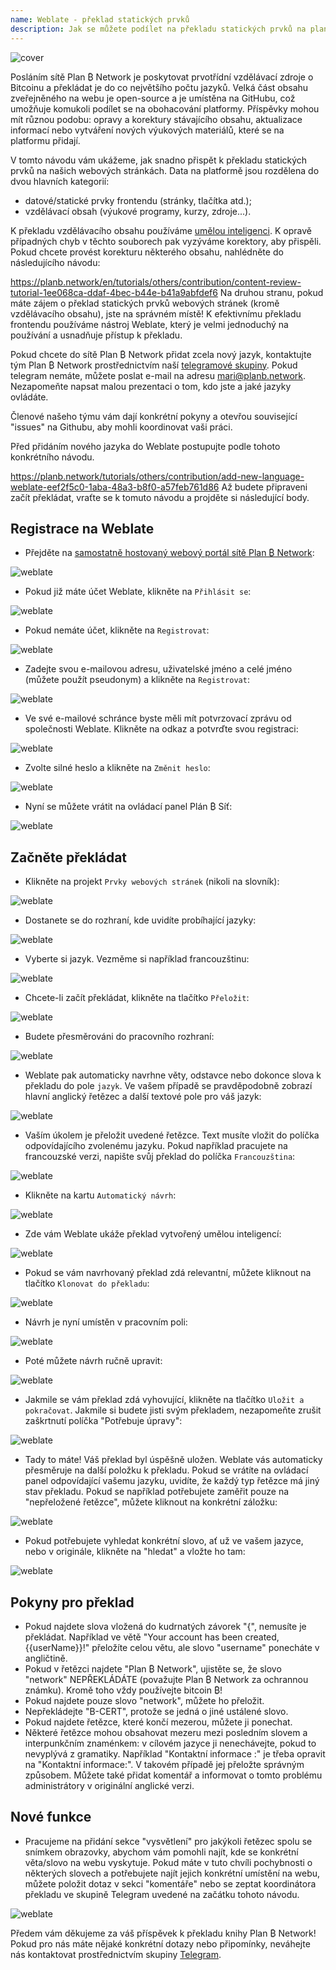 ```yaml
---
name: Weblate - překlad statických prvků
description: Jak se můžete podílet na překladu statických prvků na planb.network?
---
```

![cover](assets/cover.webp)

Posláním sítě Plan ₿ Network je poskytovat prvotřídní vzdělávací zdroje o Bitcoinu a překládat je do co největšího počtu jazyků. Velká část obsahu zveřejněného na webu je open-source a je umístěna na GitHubu, což umožňuje komukoli podílet se na obohacování platformy. Příspěvky mohou mít různou podobu: opravy a korektury stávajícího obsahu, aktualizace informací nebo vytváření nových výukových materiálů, které se na platformu přidají.

V tomto návodu vám ukážeme, jak snadno přispět k překladu statických prvků na našich webových stránkách. Data na platformě jsou rozdělena do dvou hlavních kategorií:


- datové/statické prvky frontendu (stránky, tlačítka atd.);
- vzdělávací obsah (výukové programy, kurzy, zdroje...).

K překladu vzdělávacího obsahu používáme [umělou inteligenci](https://github.com/Asi0Flammeus/LLM-Translator). K opravě případných chyb v těchto souborech pak vyzýváme korektory, aby přispěli. Pokud chcete provést korekturu některého obsahu, nahlédněte do následujícího návodu:

https://planb.network/en/tutorials/others/contribution/content-review-tutorial-1ee068ca-ddaf-4bec-b44e-b41a9abfdef6
Na druhou stranu, pokud máte zájem o překlad statických prvků webových stránek (kromě vzdělávacího obsahu), jste na správném místě! K efektivnímu překladu frontendu používáme nástroj Weblate, který je velmi jednoduchý na používání a usnadňuje přístup k překladu.

Pokud chcete do sítě Plan ₿ Network přidat zcela nový jazyk, kontaktujte tým Plan ₿ Network prostřednictvím naší [telegramové skupiny](https://t.me/PlanBNetwork_ContentBuilder). Pokud telegram nemáte, můžete poslat e-mail na adresu mari@planb.network. Nezapomeňte napsat malou prezentaci o tom, kdo jste a jaké jazyky ovládáte.

Členové našeho týmu vám dají konkrétní pokyny a otevřou související "issues" na Githubu, aby mohli koordinovat vaši práci.

Před přidáním nového jazyka do Weblate postupujte podle tohoto konkrétního návodu.

https://planb.network/tutorials/others/contribution/add-new-language-weblate-eef2f5c0-1aba-48a3-b8f0-a57feb761d86
Až budete připraveni začít překládat, vraťte se k tomuto návodu a projděte si následující body.

## Registrace na Weblate


- Přejděte na [samostatně hostovaný webový portál sítě Plan ₿ Network](https://weblate.planb.network/):

![weblate](assets/01.webp)


- Pokud již máte účet Weblate, klikněte na `Přihlásit se`:

![weblate](assets/02.webp)


- Pokud nemáte účet, klikněte na `Registrovat`:

![weblate](assets/03.webp)


- Zadejte svou e-mailovou adresu, uživatelské jméno a celé jméno (můžete použít pseudonym) a klikněte na `Registrovat`:

![weblate](assets/04.webp)


- Ve své e-mailové schránce byste měli mít potvrzovací zprávu od společnosti Weblate. Klikněte na odkaz a potvrďte svou registraci:

![weblate](assets/05.webp)


- Zvolte silné heslo a klikněte na `Změnit heslo`:

![weblate](assets/06.webp)


- Nyní se můžete vrátit na ovládací panel Plán ₿ Síť:

![weblate](assets/07.webp)

## Začněte překládat


- Klikněte na projekt `Prvky webových stránek` (nikoli na slovník):

![weblate](assets/08.webp)


- Dostanete se do rozhraní, kde uvidíte probíhající jazyky:

![weblate](assets/09.webp)


- Vyberte si jazyk. Vezměme si například francouzštinu:

![weblate](assets/10.webp)


- Chcete-li začít překládat, klikněte na tlačítko `Přeložit`:

![weblate](assets/11.webp)


- Budete přesměrováni do pracovního rozhraní:

![weblate](assets/12.webp)


- Weblate pak automaticky navrhne věty, odstavce nebo dokonce slova k překladu do pole `jazyk`. Ve vašem případě se pravděpodobně zobrazí hlavní anglický řetězec a další textové pole pro váš jazyk:

![weblate](assets/13.webp)


- Vaším úkolem je přeložit uvedené řetězce. Text musíte vložit do políčka odpovídajícího zvolenému jazyku. Pokud například pracujete na francouzské verzi, napište svůj překlad do políčka `Francouzština`:

![weblate](assets/14.webp)


- Klikněte na kartu `Automatický návrh`:

![weblate](assets/15.webp)


- Zde vám Weblate ukáže překlad vytvořený umělou inteligencí:

![weblate](assets/16.webp)


- Pokud se vám navrhovaný překlad zdá relevantní, můžete kliknout na tlačítko `Klonovat do překladu`:

![weblate](assets/17.webp)


- Návrh je nyní umístěn v pracovním poli:

![weblate](assets/18.webp)


- Poté můžete návrh ručně upravit:

![weblate](assets/19.webp)


- Jakmile se vám překlad zdá vyhovující, klikněte na tlačítko `Uložit a pokračovat`. Jakmile si budete jisti svým překladem, nezapomeňte zrušit zaškrtnutí políčka "Potřebuje úpravy":

![weblate](assets/20.webp)


- Tady to máte! Váš překlad byl úspěšně uložen. Weblate vás automaticky přesměruje na další položku k překladu. Pokud se vrátíte na ovládací panel odpovídající vašemu jazyku, uvidíte, že každý typ řetězce má jiný stav překladu. Pokud se například potřebujete zaměřit pouze na "nepřeložené řetězce", můžete kliknout na konkrétní záložku:

![weblate](assets/21.webp)


- Pokud potřebujete vyhledat konkrétní slovo, ať už ve vašem jazyce, nebo v originále, klikněte na "hledat" a vložte ho tam:

![weblate](assets/22.webp)

## Pokyny pro překlad


- Pokud najdete slova vložená do kudrnatých závorek "{", nemusíte je překládat. Například ve větě "Your account has been created, {{userName}}!" přeložíte celou větu, ale slovo "username" ponecháte v angličtině.
- Pokud v řetězci najdete "Plan ₿ Network", ujistěte se, že slovo "network" NEPŘEKLÁDÁTE (považujte Plan ₿ Network za ochrannou známku). Kromě toho vždy používejte bitcoin ₿!
- Pokud najdete pouze slovo "network", můžete ho přeložit.
- Nepřekládejte "B-CERT", protože se jedná o jiné ustálené slovo.
- Pokud najdete řetězce, které končí mezerou, můžete ji ponechat.
- Některé řetězce mohou obsahovat mezeru mezi posledním slovem a interpunkčním znaménkem: v cílovém jazyce ji nenechávejte, pokud to nevyplývá z gramatiky. Například "Kontaktní informace :" je třeba opravit na "Kontaktní informace:". V takovém případě jej přeložte správným způsobem. Můžete také přidat komentář a informovat o tomto problému administrátory v originální anglické verzi.

## Nové funkce


- Pracujeme na přidání sekce "vysvětlení" pro jakýkoli řetězec spolu se snímkem obrazovky, abychom vám pomohli najít, kde se konkrétní věta/slovo na webu vyskytuje. Pokud máte v tuto chvíli pochybnosti o některých slovech a potřebujete najít jejich konkrétní umístění na webu, můžete položit dotaz v sekci "komentáře" nebo se zeptat koordinátora překladu ve skupině Telegram uvedené na začátku tohoto návodu.

![weblate](assets/23.webp)

Předem vám děkujeme za váš příspěvek k překladu knihy Plan ₿ Network! Pokud pro nás máte nějaké konkrétní dotazy nebo připomínky, neváhejte nás kontaktovat prostřednictvím skupiny [Telegram](https://t.me/PlanBNetwork_ContentBuilder).